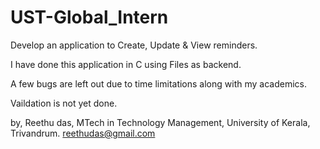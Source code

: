 # UST-Global_Intern
 Develop an application to Create, Update &amp; View reminders.
 
 I have done this application in C using Files as backend.
 
 A few bugs are left out due to time limitations along with my academics.
 
 Vaildation is not yet done.
 
 by,
 Reethu das,
 MTech in Technology Management,
 University of Kerala,
 Trivandrum.
 reethudas@gmail.com
